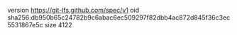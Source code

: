version https://git-lfs.github.com/spec/v1
oid sha256:db950b65c24782b9c6abac6ec509297f82dbb4ac872d845f36c3ec5531867e5c
size 4122
